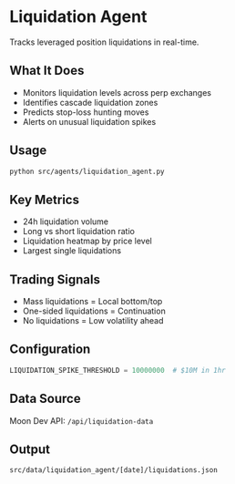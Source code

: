 # Liquidation Agent

Tracks leveraged position liquidations in real-time.

## What It Does
- Monitors liquidation levels across perp exchanges
- Identifies cascade liquidation zones
- Predicts stop-loss hunting moves
- Alerts on unusual liquidation spikes

## Usage
```bash
python src/agents/liquidation_agent.py
```

## Key Metrics
- 24h liquidation volume
- Long vs short liquidation ratio
- Liquidation heatmap by price level
- Largest single liquidations

## Trading Signals
- Mass liquidations = Local bottom/top
- One-sided liquidations = Continuation
- No liquidations = Low volatility ahead

## Configuration
```python
LIQUIDATION_SPIKE_THRESHOLD = 10000000  # $10M in 1hr
```

## Data Source
Moon Dev API: `/api/liquidation-data`

## Output
`src/data/liquidation_agent/[date]/liquidations.json`
